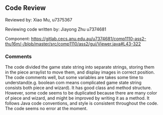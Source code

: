 ## Code Review

Reviewed by: Xiao Mu, u7375367

Reviewing code written by: Jiayong Zhu u7374681

Component: https://gitlab.cecs.anu.edu.au/u7374681/comp1110-ass2-thu16m/-/blob/master/src/comp1110/ass2/gui/Viewer.java#L43-322

### Comments 

The code divided the game state string into separate strings, storing them in the piece arraylist to move them, and display images in correct position.
The code comments well, but some variables are takes some time to understand(e.g. boolean com means complicated game state string consists both piece and wizard).
It has good class and method structure. However, some code seems to be duplicated because there are many color of piece and wizard, and might be improved by writing it as a method.
It follows Java code conventions, and style is consistent throughout the code.
The code seems no error at the moment.


